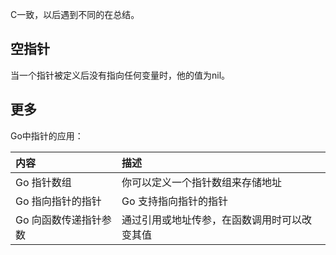 C一致，以后遇到不同的在总结。

## 空指针

当一个指针被定义后没有指向任何变量时，他的值为nil。



## 更多

Go中指针的应用：

| 内容 | 描述 |
| :--- | :--- |
| Go 指针数组 | 你可以定义一个指针数组来存储地址 |
| Go 指向指针的指针 | Go 支持指向指针的指针 |
| Go 向函数传递指针参数 | 通过引用或地址传参，在函数调用时可以改变其值 |



